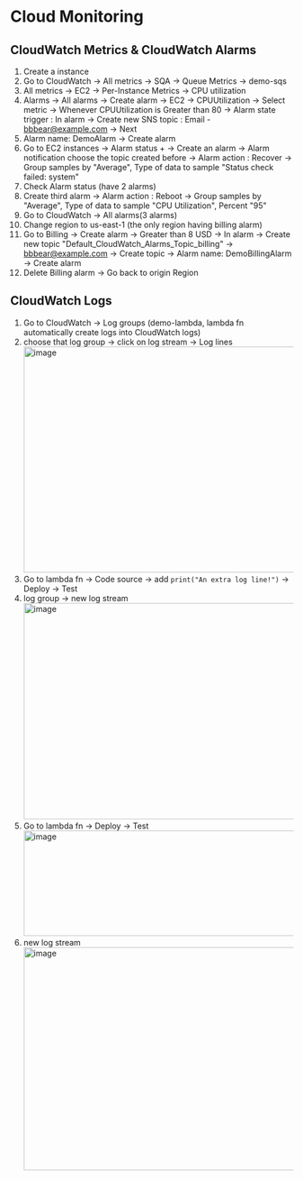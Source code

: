 # Cloud Monitoring

## CloudWatch Metrics & CloudWatch Alarms
1. Create a instance
2. Go to CloudWatch -> All metrics -> SQA -> Queue Metrics -> demo-sqs
3. All metrics -> EC2 -> Per-Instance Metrics -> CPU utilization
4. Alarms -> All alarms -> Create alarm -> EC2 -> CPUUtilization -> Select metric -> Whenever CPUUtilization is Greater than 80 -> Alarm state trigger : In alarm -> Create new SNS topic : Email - bbbear@example.com -> Next
5. Alarm name: DemoAlarm -> Create alarm
6. Go to EC2 instances -> Alarm status + -> Create an alarm -> Alarm notification choose the topic created before -> Alarm action : Recover -> Group samples by "Average", Type of data to sample "Status check failed: system"
7. Check Alarm status (have 2 alarms)
8. Create third alarm -> Alarm action : Reboot -> Group samples by "Average", Type of data to sample "CPU Utilization", Percent "95"
9. Go to CloudWatch -> All alarms(3 alarms)
10. Change region to us-east-1 (the only region having billing alarm)
11. Go to Billing -> Create alarm -> Greater than 8 USD -> In alarm -> Create new topic "Default_CloudWatch_Alarms_Topic_billing" -> bbbear@example.com -> Create topic -> Alarm name: DemoBillingAlarm -> Create alarm
12. Delete Billing alarm -> Go back to origin Region

## CloudWatch Logs 
1. Go to CloudWatch -> Log groups (demo-lambda, lambda fn automatically create logs into CloudWatch logs)
2. choose that log group -> click on log stream -> Log lines
   <img width="1058" height="401" alt="image" src="https://github.com/user-attachments/assets/3b78d177-bfbc-4571-97b6-740ab46a099e" />
3. Go to lambda fn -> Code source -> add `print("An extra log line!")` -> Deploy -> Test
4. log group -> new log stream
   <img width="984" height="384" alt="image" src="https://github.com/user-attachments/assets/5d232901-e949-4c5a-b627-9d7e4cb4e9e6" />
5. Go to lambda fn -> Deploy -> Test
   <img width="697" height="187" alt="image" src="https://github.com/user-attachments/assets/c0e9fb85-5617-46a1-8305-5f7297011c3c" />
6. new log stream
   <img width="1069" height="396" alt="image" src="https://github.com/user-attachments/assets/c23b0c7a-db8e-4e0d-a016-e115fcb0996f" />



